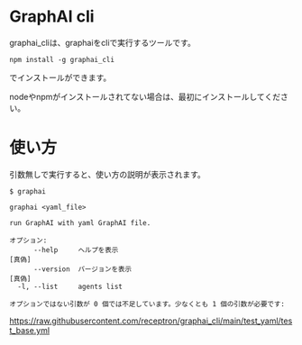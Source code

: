 # GraphAI cli

graphai_cliは、graphaiをcliで実行するツールです。

```
npm install -g graphai_cli
```

でインストールができます。

nodeやnpmがインストールされてない場合は、最初にインストールしてください。


# 使い方

引数無しで実行すると、使い方の説明が表示されます。

```
$ graphai
```

```
graphai <yaml_file>

run GraphAI with yaml GraphAI file.

オプション:
      --help     ヘルプを表示                                             [真偽]
      --version  バージョンを表示                                         [真偽]
  -l, --list     agents list

オプションではない引数が 0 個では不足しています。少なくとも 1 個の引数が必要です:
```


https://raw.githubusercontent.com/receptron/graphai_cli/main/test_yaml/test_base.yml